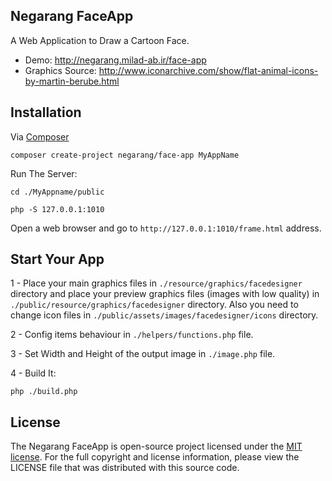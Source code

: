 ## Negarang FaceApp
A Web Application to Draw a Cartoon Face.

- Demo: http://negarang.milad-ab.ir/face-app
- Graphics Source: http://www.iconarchive.com/show/flat-animal-icons-by-martin-berube.html

## Installation

Via [Composer](https://getcomposer.org)
```
composer create-project negarang/face-app MyAppName
```

Run The Server:
```
cd ./MyAppname/public
```
```
php -S 127.0.0.1:1010
```

Open a web browser and go to `http://127.0.0.1:1010/frame.html` address.

## Start Your App

1 - Place your main graphics files in `./resource/graphics/facedesigner` directory and place your preview graphics files (images with low quality) in `./public/resource/graphics/facedesigner` directory. Also you need to change icon files in `./public/assets/images/facedesigner/icons` directory.

2 - Config items behaviour in `./helpers/functions.php` file.

3 - Set Width and Height of the output image in `./image.php` file.

4 - Build It:
```
php ./build.php
```

## License
The Negarang FaceApp is open-source project licensed under the [MIT license](https://opensource.org/licenses/MIT). For the full copyright and license information, please view the LICENSE file that was distributed with this source code.